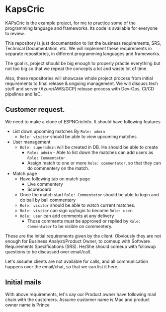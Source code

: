 # KapsCric

KAPsCric is the example project, for me to practice some of the programming language and frameworks. Its code is available for everyone to review.

This repository is just documentation to list the business requirements, SRS, Technical Documentation, etc. We will implement these requirements in separate repositories, in different programming languages and frameworks.

The goal is, project should be big enough to properly practie everything but not too big so that we repeat the concepts a lot and waste lot of time.

Also, these repositories will showcase whole project process from initial requirements to final release & ongoing management. We will discuss tech stuff and server (Azure/AWS/GCP) release process with Dev-Ops, CI/CD pipelines and IaC.

## Customer request.

We need to make a clone of ESPNCricInfo. It should have following features

- List down upcoming matches By `Role: admin`
  - `Role: visitor` should be able to view upcoming matches
- User management
  - `Role: superadmin` will be created in DB. He should be able to create
    - `Role: admin` - Able to list down the matches can add users as `Role: Commentator`
    - Assign match to one or more `Role: commentator`, so that they can do commentery on the match.
- Match page
  - Have following tab on match page
    - Live commentery
    - Scoreboard
  - Once the match start `Role: Commentator` should be able to login and do ball by ball commentery
  - `Role: visitor` should be able to watch current matches.
  - `Role: visitor` can sign up/login to become `Role: user`.
  - `Role: user` can add comments at any delivery
    - Those comments must be approved or replied by `Role: Commentator` to be visible on commentery.

These are the initial requirements given by the client. Obviously they are not enough for Business Analyst/Product Owner, to comeup with Software Requirements Specifications (SRS). He/She should comeup with followup questions to be discussed over email/call.

Let's assume clients are not available for calls, and all communication happens over the email/chat, so that we can list it here. 

## Initial mails

With above requirements, let's say our Product owner have following mail chain with the customers. Assume customer name is Mac and product owner name is Prince